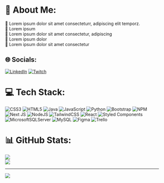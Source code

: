 # 💫 About Me:
🔭 Lorem ipsum dolor sit amet consecteturr, adipiscing elit temporz.<br>👯 Lorem ipsum <br>🤝 Lorem ipsum dolor sit amet consectetur, adipiscing<br>🌱 Lorem ipsum dolor<br>💬 Lorem ipsum dolor sit amet consectetur


## 🌐 Socials:
[![LinkedIn](https://img.shields.io/badge/LinkedIn-%230077B5.svg?logo=linkedin&logoColor=white)](https://linkedin.com/in/nicolas-cabrera-m) [![Twitch](https://img.shields.io/badge/Twitch-%239146FF.svg?logo=Twitch&logoColor=white)](https://twitch.tv/JackX1NC) 

# 💻 Tech Stack:
![CSS3](https://img.shields.io/badge/css3-%231572B6.svg?style=for-the-badge&logo=css3&logoColor=white) ![HTML5](https://img.shields.io/badge/html5-%23E34F26.svg?style=for-the-badge&logo=html5&logoColor=white) ![Java](https://img.shields.io/badge/java-%23ED8B00.svg?style=for-the-badge&logo=java&logoColor=white) ![JavaScript](https://img.shields.io/badge/javascript-%23323330.svg?style=for-the-badge&logo=javascript&logoColor=%23F7DF1E) ![Python](https://img.shields.io/badge/python-3670A0?style=for-the-badge&logo=python&logoColor=ffdd54)  ![Bootstrap](https://img.shields.io/badge/bootstrap-%23563D7C.svg?style=for-the-badge&logo=bootstrap&logoColor=white) ![NPM](https://img.shields.io/badge/NPM-%23000000.svg?style=for-the-badge&logo=npm&logoColor=white) ![Next JS](https://img.shields.io/badge/Next-black?style=for-the-badge&logo=next.js&logoColor=white) ![NodeJS](https://img.shields.io/badge/node.js-6DA55F?style=for-the-badge&logo=node.js&logoColor=white) ![TailwindCSS](https://img.shields.io/badge/tailwindcss-%2338B2AC.svg?style=for-the-badge&logo=tailwind-css&logoColor=white) ![React](https://img.shields.io/badge/react-%2320232a.svg?style=for-the-badge&logo=react&logoColor=%2361DAFB) ![Styled Components](https://img.shields.io/badge/styled--components-DB7093?style=for-the-badge&logo=styled-components&logoColor=white) ![MicrosoftSQLServer](https://img.shields.io/badge/Microsoft%20SQL%20Sever-CC2927?style=for-the-badge&logo=microsoft%20sql%20server&logoColor=white) ![MySQL](https://img.shields.io/badge/mysql-%2300f.svg?style=for-the-badge&logo=mysql&logoColor=white) 	![Figma](https://img.shields.io/badge/figma-%23F24E1E.svg?style=for-the-badge&logo=figma&logoColor=white) ![Trello](https://img.shields.io/badge/Trello-%23026AA7.svg?style=for-the-badge&logo=Trello&logoColor=white)

<!--  ![Semantic UI React](https://img.shields.io/badge/Semantic%20UI%20React-%2335BDB2.svg?style=for-the-badge&logo=SemanticUIReact&logoColor=white)  
      ![Django](https://img.shields.io/badge/django-%23092E20.svg?style=for-the-badge&logo=django&logoColor=white) 
      ![C#](https://img.shields.io/badge/c%23-%23239120.svg?style=for-the-badge&logo=c-sharp&logoColor=white) 
      ![.Net](https://img.shields.io/badge/.NET-5C2D91?style=for-the-badge&logo=.net&logoColor=white)
-->
# 📊 GitHub Stats:
<!--![](https://github-readme-stats.vercel.app/api?username=JaackX1&theme=dark&hide_border=true&include_all_commits=true&count_private=false)<br/>-->
![](https://github-readme-streak-stats.herokuapp.com/?user=JaackX1&theme=dark&hide_border=true)<br/>
![](https://github-readme-stats.vercel.app/api/top-langs/?username=JaackX1&theme=dark&hide_border=true&include_all_commits=true&count_private=false&layout=compact)

---
[![](https://visitcount.itsvg.in/api?id=JaackX1&icon=5&color=3)](https://visitcount.itsvg.in)

<!-- Proudly created with GPRM ( https://gprm.itsvg.in ) -->
